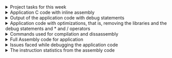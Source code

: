 <details><summary> Project tasks for this week </summary>
This week's task is to add inline assembly code to create bare metal C application for sitting
posture detection and then compile it using riscv32 compiler and generate assembly text file. 

</details> <details> <summary> Application C code with inline assembly </summary>

 [posture_detect_inline_assembly.c](https://github.com/srimoyi911/RISCV/blob/main/week4/posture_detect_inline_assembly.c)

 </details>
<details><summary>Output of the application code with debug statements </summary>
 <li>When the distance measured by head sensor and back sensor placed in the chair are equal. As can be seen the led and buzzer output are zero:</li> 
    [correct posture](https://github.com/user-attachments/assets/c42ba52f-4cf5-41cb-8623-45a82d49ee25)
 <li>When the difference between distance measured by head sensor and back sensor is more than user defined distance, hence, led and buzzer output are set:</li>
    [incorrect posture](https://github.com/user-attachments/assets/da5244ce-1cbb-4cbc-85c6-e035e7cec4c3)

 </details>
<details><summary>Application code with optimizations, that is, removing the libraries and the debug statements and * and / operators </summary>

[posture_detect_inline_assembly_optimized.c](https://github.com/srimoyi911/RISCV/blob/main/week4/posture_detect_inline_assembly_optimized.c)

</details>
<details><summary>Commands used for compilation and dissassembly </summary>
  
 riscv64-unknown-elf-gcc -mabi=ilp32 -march=rv32i -nostdlib -ffreestanding  -o test.o posture_detect_inline_assembly_new.c
 riscv64-unknown-elf-objdump -d test.o | less >> posture_detect.asm
 
</details>
<details><summary>Full Assembly code for application </summary>

 [posture_detect.asm](https://github.com/srimoyi911/RISCV/blob/main/week4/posture_detect.asm)



</details>
<details><summary>Issues faced while debugging the application code  </summary>
 
1. If Ofast flag is used while compliation,it will skip some of the instructions in the assembly language and will also shuffle the program sequence. This will give undesired results.
2. X30 reg is a temporary register, so any changes in the x30 register will only be visible inside the scope where it is passed. So, have used x27 register which is a saved register.
3. RiscV32 doesnot support * and / operators. Compilation gives error.

</details> <details><summary>The instruction statistics from the assembly code </summary>


<ol> <li>Total number of instructions used in assembly code - <strong>231</strong> </li>  <li> Total number of unique instructions used in the program - <strong>21</strong> </li> 



<li>List of Unique Instructions produced by the compiler</li>
<ol> <li> <strong>addi</strong></li>
 <li> <strong>sw </strong></li>
<li> <strong>j</strong> </li>
<li> <strong>lw</strong> </li>
<li> <strong>sub </strong> </li>
<li> <strong>bge </strong> </li>
<li> <strong> mv </strong> </li>
<li> <strong>ret </strong> </li>
<li> <strong>bnez </strong> </li>
<li> <strong>li </strong> </li>
 <li> <strong>lui </strong> </li>
<li> <strong>blez </strong> </li>
<li> <strong>add </strong> </li>
<li> <strong> jal </strong> </li>
<li> <strong>and </strong> </li>
<li> <strong>slli </strong> </li>
<li> <strong>or </strong> </li>
<li> <strong>srli </strong> </li>
<li> <strong>bne </strong> </li> 
 <li> <strong>lui </strong> </li>
 <li> <strong>blt </strong> </li>
</ol>
</ol>
</details>
